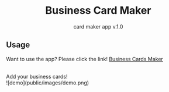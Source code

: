 <!-- PROJECT LOGO -->
<br />
<h1 align="center">Business Card Maker</h1>
<p align="center">card maker app v.1.0</p>

<!-- USAGE EXAMPLES -->

## Usage

Want to use the app? Please click the link!
<a href="https://business-cards-maker.netlify.app">Business Cards Maker</a>

<br />
Add your business cards!
<br />
![demo](public/images/demo.png) <br /><br />
